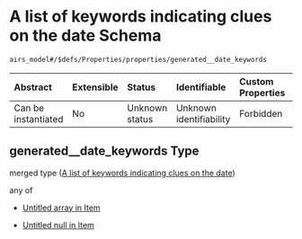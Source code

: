 # A list of keywords indicating clues on the date Schema

```txt
airs_model#/$defs/Properties/properties/generated__date_keywords
```



| Abstract            | Extensible | Status         | Identifiable            | Custom Properties | Additional Properties | Access Restrictions | Defined In                                                                |
| :------------------ | :--------- | :------------- | :---------------------- | :---------------- | :-------------------- | :------------------ | :------------------------------------------------------------------------ |
| Can be instantiated | No         | Unknown status | Unknown identifiability | Forbidden         | Allowed               | none                | [model.schema.json\*](../../out/model.schema.json "open original schema") |

## generated\_\_date\_keywords Type

merged type ([A list of keywords indicating clues on the date](model-defs-properties-properties-a-list-of-keywords-indicating-clues-on-the-date.md))

any of

*   [Untitled array in Item](model-defs-properties-properties-a-list-of-keywords-indicating-clues-on-the-date-anyof-0.md "check type definition")

*   [Untitled null in Item](model-defs-properties-properties-a-list-of-keywords-indicating-clues-on-the-date-anyof-1.md "check type definition")
